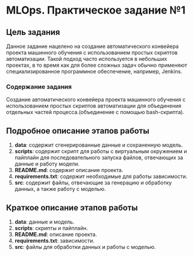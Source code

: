 # MLOps. Практическое задание №1

## Цель задания
Данное задание нацелено на создание автоматического конвейера проекта машинного обучения с использованием простых скриптов автоматизации. Такой подход часто используется в небольших проектах, в то время как для более сложных задач обычно применяют специализированное программное обеспечение, например, Jenkins.

### Содержание задания
Создание автоматического конвейера проекта машинного обучения с использованием простых скриптов автоматизации для объединения отдельных частей процесса.(объединение с помощью bash-скрипта).


## Подробное описание этапов работы

1. **data**: содержит сгенерированные данные и сохраненную модель.
2. **scripts**: содержит скрипт для работы с виртуальным окружением и пайплайн для последовательного запуска файлов, отвечающих за данные и работу модели.
3. **README.md**: содержит описание проекта.
4. **requirements.txt**: содержит необходимые для работы зависимости.
5. **src**: содержит файлы, отвечающие за генерацию и обработку данных, а также работу с моделью.

## Краткое описание этапов работы

1. **data**: данные и модель.
2. **scripts**: скрипты и пайплайн.
3. **README.md**: описание проекта.
4. **requirements.txt**: зависимости.
5. **src**: файлы для обработки данных и работы с моделью.


